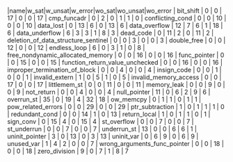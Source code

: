 |name|w_sat|w_unsat|w_error|wo_sat|wo_unsat|wo_error
| bit_shift | 0 | 0 | 17 | 0 | 0 | 17 
| cmp_funcadr | 0 | 2 | 0 | 1 | 1 | 0 
| conflicting_cond | 0 | 0 | 10 | 0 | 0 | 10 
| data_lost | 0 | 13 | 6 | 0 | 13 | 6 
| data_overflow | 12 | 7 | 6 | 1 | 18 | 6 
| data_underflow | 6 | 3 | 3 | 1 | 8 | 3 
| dead_code | 0 | 11 | 2 | 0 | 11 | 2 
| deletion_of_data_structure_sentinel | 0 | 0 | 3 | 0 | 0 | 3 
| double_free | 0 | 0 | 12 | 0 | 0 | 12 
| endless_loop | 6 | 0 | 3 | 1 | 0 | 8 
| free_nondynamic_allocated_memory | 0 | 0 | 16 | 0 | 0 | 16 
| func_pointer | 0 | 0 | 15 | 0 | 0 | 15 
| function_return_value_unchecked | 0 | 0 | 16 | 0 | 0 | 16 
| improper_termination_of_block | 0 | 0 | 4 | 0 | 0 | 4 
| insign_code | 0 | 0 | 1 | 0 | 0 | 1 
| invalid_extern | 1 | 0 | 5 | 1 | 0 | 5 
| invalid_memory_access | 0 | 0 | 17 | 0 | 0 | 17 
| littlemem_st | 0 | 0 | 11 | 0 | 0 | 11 
| memory_leak | 0 | 0 | 9 | 0 | 0 | 9 
| not_return | 0 | 0 | 4 | 0 | 0 | 4 
| null_pointer | 11 | 0 | 6 | 2 | 9 | 6 
| overrun_st | 35 | 0 | 19 | 4 | 32 | 18 
| ow_memcpy | 0 | 1 | 1 | 0 | 1 | 1 
| pow_related_errors | 0 | 0 | 29 | 0 | 0 | 29 
| ptr_subtraction | 1 | 0 | 1 | 1 | 1 | 0 
| redundant_cond | 0 | 0 | 14 | 1 | 0 | 13 
| return_local | 1 | 0 | 1 | 1 | 0 | 1 
| sign_conv | 0 | 15 | 4 | 0 | 15 | 4 
| st_overflow | 0 | 0 | 7 | 0 | 0 | 7 
| st_underrun | 0 | 0 | 7 | 0 | 0 | 7 
| underrun_st | 13 | 0 | 0 | 6 | 6 | 1 
| uninit_pointer | 3 | 0 | 13 | 0 | 3 | 13 
| uninit_var | 0 | 6 | 9 | 0 | 6 | 9 
| unused_var | 1 | 4 | 2 | 0 | 0 | 7 
| wrong_arguments_func_pointer | 0 | 0 | 18 | 0 | 0 | 18 
| zero_division | 9 | 0 | 7 | 1 | 8 | 7 

